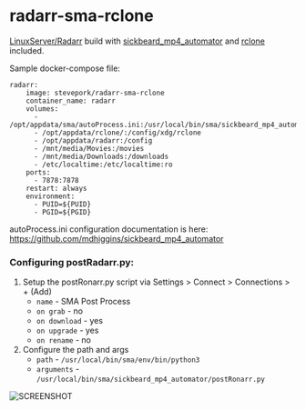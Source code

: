 # radarr-sma-rclone
[LinuxServer/Radarr](https://hub.docker.com/r/linuxserver/radarr/) build with [sickbeard_mp4_automator](https://github.com/mdhiggins/sickbeard_mp4_automator) and [rclone](https://github.com/ncw/rclone) included. 

Sample docker-compose file:
```
radarr:
    image: stevepork/radarr-sma-rclone
    container_name: radarr
    volumes:
      - /opt/appdata/sma/autoProcess.ini:/usr/local/bin/sma/sickbeard_mp4_automator/autoProcess.ini
      - /opt/appdata/rclone/:/config/xdg/rclone
      - /opt/appdata/radarr:/config
      - /mnt/media/Movies:/movies
      - /mnt/media/Downloads:/downloads
      - /etc/localtime:/etc/localtime:ro
    ports:
      - 7878:7878
    restart: always
    environment:
      - PUID=${PUID}
      - PGID=${PGID}
```

autoProcess.ini configuration documentation is here: https://github.com/mdhiggins/sickbeard_mp4_automator

### Configuring postRadarr.py:
1. Setup the postRonarr.py script via Settings > Connect > Connections > + (Add)
    * `name` - SMA Post Process
    * `on grab` - no
    * `on download` - yes
    * `on upgrade` - yes
    * `on rename` - no
2. Configure the path and args
    * `path` - `/usr/local/bin/sma/env/bin/python3`
    * `arguments` - `/usr/local/bin/sma/sickbeard_mp4_automator/postRonarr.py`
    
![SCREENSHOT](https://user-images.githubusercontent.com/10834935/52353094-c9d75600-2a25-11e9-9bde-21e437d48b9c.png)
